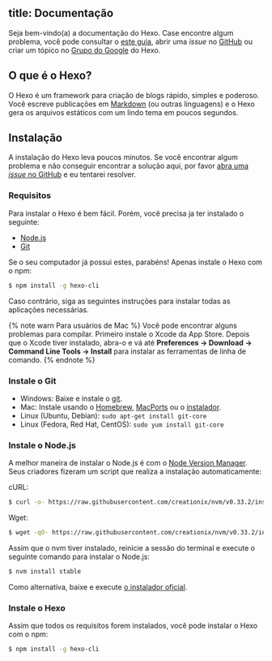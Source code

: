 title: Documentação
---
Seja bem-vindo(a) a documentação do Hexo. Case encontre algum problema, você pode consultar o [este guia](troubleshooting.html), abrir uma _issue_ no [GitHub](https://github.com/hexojs/hexo/issues) ou criar um tópico no [Grupo do Google](https://groups.google.com/group/hexo) do Hexo.

## O que é o Hexo?

O Hexo é um framework para criação de blogs rápido, simples e poderoso. Você escreve publicações em [Markdown](http://daringfireball.net/projects/markdown/) (ou outras linguagens) e o Hexo gera os arquivos estáticos com um lindo tema em poucos segundos.

## Instalação

A instalação do Hexo leva poucos minutos. Se você encontrar algum problema e não conseguir encontrar a solução aqui, por favor [abra uma _issue_ no GitHub](https://github.com/hexojs/hexo/issues) e eu tentarei resolver.

### Requisitos

Para instalar o Hexo é bem fácil. Porém, você precisa ja ter instalado o seguinte:

- [Node.js](http://nodejs.org/)
- [Git](http://git-scm.com/)

Se o seu computador já possui estes, parabéns! Apenas instale o Hexo com o npm:

``` bash
$ npm install -g hexo-cli
```

Caso contrário, siga as seguintes instruções para instalar todas as aplicações necessárias.

{% note warn Para usuários de Mac %}
Você pode encontrar alguns problemas para compilar. Primeiro instale o Xcode da App Store. Depois que o Xcode tiver instalado, abra-o e vá até **Preferences -> Download -> Command Line Tools -> Install** para instalar as ferramentas de linha de comando.
{% endnote %}

### Instale o Git

- Windows: Baixe e instale o [git](https://git-scm.com/download/win).
- Mac: Instale usando o [Homebrew](http://mxcl.github.com/homebrew/), [MacPorts](http://www.macports.org/) ou o [instalador](http://sourceforge.net/projects/git-osx-installer/).
- Linux (Ubuntu, Debian): `sudo apt-get install git-core`
- Linux (Fedora, Red Hat, CentOS): `sudo yum install git-core`

### Instale o Node.js

A melhor maneira de instalar o Node.js é com o [Node Version Manager](https://github.com/creationix/nvm).
Seus criadores fizeram um script que realiza a instalação automaticamente:

cURL:

``` bash
$ curl -o- https://raw.githubusercontent.com/creationix/nvm/v0.33.2/install.sh | bash
```

Wget:

``` bash
$ wget -qO- https://raw.githubusercontent.com/creationix/nvm/v0.33.2/install.sh | bash
```

Assim que o nvm tiver instalado, reinicie a sessão do terminal e execute o seguinte comando para instalar o Node.js:

``` bash
$ nvm install stable
```

Como alternativa, baixe e execute [o instalador oficial](http://nodejs.org/).

### Instale o Hexo

Assim que todos os requisitos forem instalados, você pode instalar o Hexo com o npm:

``` bash
$ npm install -g hexo-cli
```
